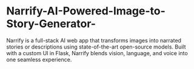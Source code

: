 # Narrify-AI-Powered-Image-to-Story-Generator-
Narrify is a full-stack AI web app that transforms images into narrated stories or descriptions using state-of-the-art open-source models. Built with a custom UI in Flask, Narrify blends vision, language, and voice into one seamless experience.
